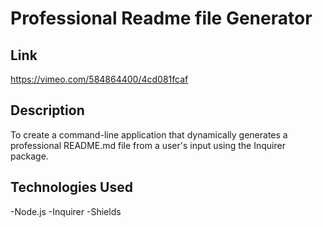 # Professional Readme file Generator

## Link 
https://vimeo.com/584864400/4cd081fcaf

## Description
To create a command-line application that dynamically generates a professional README.md file from a user's input using the Inquirer package.

## Technologies Used
-Node.js
-Inquirer
-Shields

